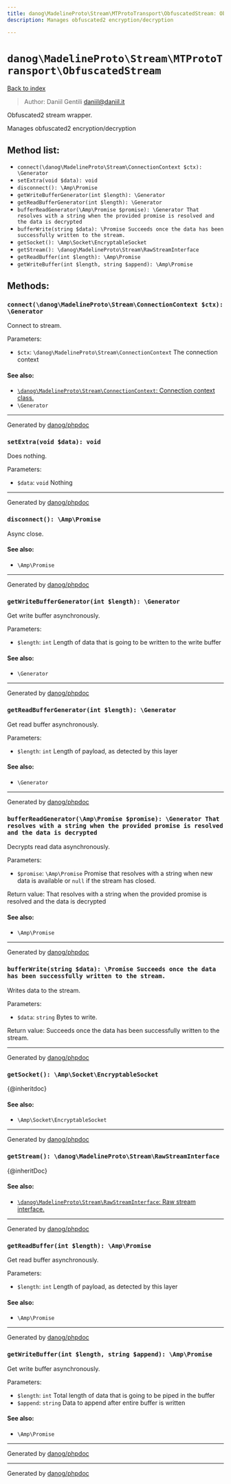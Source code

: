 ```yaml
---
title: danog\MadelineProto\Stream\MTProtoTransport\ObfuscatedStream: Obfuscated2 stream wrapper.
description: Manages obfuscated2 encryption/decryption

---
```

# `danog\MadelineProto\Stream\MTProtoTransport\ObfuscatedStream`
[Back to index](../../../../index.md)

> Author: Daniil Gentili <daniil@daniil.it>  
  

Obfuscated2 stream wrapper.  

Manages obfuscated2 encryption/decryption


## Method list:
* `connect(\danog\MadelineProto\Stream\ConnectionContext $ctx): \Generator`
* `setExtra(void $data): void`
* `disconnect(): \Amp\Promise`
* `getWriteBufferGenerator(int $length): \Generator`
* `getReadBufferGenerator(int $length): \Generator`
* `bufferReadGenerator(\Amp\Promise $promise): \Generator That resolves with a string when the provided promise is resolved and the data is decrypted`
* `bufferWrite(string $data): \Promise Succeeds once the data has been successfully written to the stream.`
* `getSocket(): \Amp\Socket\EncryptableSocket`
* `getStream(): \danog\MadelineProto\Stream\RawStreamInterface`
* `getReadBuffer(int $length): \Amp\Promise`
* `getWriteBuffer(int $length, string $append): \Amp\Promise`

## Methods:
### `connect(\danog\MadelineProto\Stream\ConnectionContext $ctx): \Generator`

Connect to stream.


Parameters:
* `$ctx`: `\danog\MadelineProto\Stream\ConnectionContext` The connection context  


#### See also: 
* [`\danog\MadelineProto\Stream\ConnectionContext`: Connection context class.](../ConnectionContext.md)
* `\Generator`



---
Generated by [danog/phpdoc](https://phpdoc.daniil.it)

### `setExtra(void $data): void`

Does nothing.


Parameters:
* `$data`: `void` Nothing  


---
Generated by [danog/phpdoc](https://phpdoc.daniil.it)

### `disconnect(): \Amp\Promise`

Async close.


#### See also: 
* `\Amp\Promise`



---
Generated by [danog/phpdoc](https://phpdoc.daniil.it)

### `getWriteBufferGenerator(int $length): \Generator`

Get write buffer asynchronously.


Parameters:
* `$length`: `int` Length of data that is going to be written to the write buffer  


#### See also: 
* `\Generator`



---
Generated by [danog/phpdoc](https://phpdoc.daniil.it)

### `getReadBufferGenerator(int $length): \Generator`

Get read buffer asynchronously.


Parameters:
* `$length`: `int` Length of payload, as detected by this layer  


#### See also: 
* `\Generator`



---
Generated by [danog/phpdoc](https://phpdoc.daniil.it)

### `bufferReadGenerator(\Amp\Promise $promise): \Generator That resolves with a string when the provided promise is resolved and the data is decrypted`

Decrypts read data asynchronously.


Parameters:
* `$promise`: `\Amp\Promise` Promise that resolves with a string when new data is available or `null` if the stream has closed.  


Return value: That resolves with a string when the provided promise is resolved and the data is decrypted

#### See also: 
* `\Amp\Promise`



---
Generated by [danog/phpdoc](https://phpdoc.daniil.it)

### `bufferWrite(string $data): \Promise Succeeds once the data has been successfully written to the stream.`

Writes data to the stream.


Parameters:
* `$data`: `string` Bytes to write.  


Return value: Succeeds once the data has been successfully written to the stream.

---
Generated by [danog/phpdoc](https://phpdoc.daniil.it)

### `getSocket(): \Amp\Socket\EncryptableSocket`

{@inheritdoc}


#### See also: 
* `\Amp\Socket\EncryptableSocket`



---
Generated by [danog/phpdoc](https://phpdoc.daniil.it)

### `getStream(): \danog\MadelineProto\Stream\RawStreamInterface`

{@inheritDoc}


#### See also: 
* [`\danog\MadelineProto\Stream\RawStreamInterface`: Raw stream interface.](../RawStreamInterface.md)



---
Generated by [danog/phpdoc](https://phpdoc.daniil.it)

### `getReadBuffer(int $length): \Amp\Promise`

Get read buffer asynchronously.


Parameters:
* `$length`: `int` Length of payload, as detected by this layer  


#### See also: 
* `\Amp\Promise`



---
Generated by [danog/phpdoc](https://phpdoc.daniil.it)

### `getWriteBuffer(int $length, string $append): \Amp\Promise`

Get write buffer asynchronously.


Parameters:
* `$length`: `int` Total length of data that is going to be piped in the buffer  
* `$append`: `string` Data to append after entire buffer is written  


#### See also: 
* `\Amp\Promise`



---
Generated by [danog/phpdoc](https://phpdoc.daniil.it)

---
Generated by [danog/phpdoc](https://phpdoc.daniil.it)
